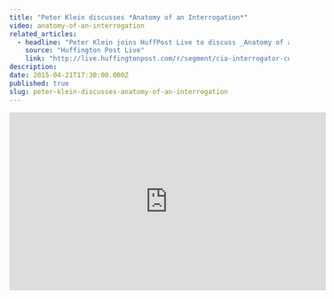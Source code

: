 ```yaml
---
title: "Peter Klein discusses *Anatomy of an Interrogation*"
video: anatomy-of-an-interrogation
related_articles:
  - headline: "Peter Klein joins HuffPost Live to discuss _Anatomy of an Interrogation_"
    source: "Huffington Post Live"
    link: "http://live.huffingtonpost.com/r/segment/cia-interrogator-convicted-for-torture-speaks-out/5531630178c90a0384000574"
description:
date: 2015-04-21T17:30:00.000Z
published: true
slug: peter-klein-discusses-anatomy-of-an-interrogation
---
```


<iframe src="http://embed.live.huffingtonpost.com/HPLEmbedPlayer/?segmentId=5531630178c90a0384000574&amp;autoPlay=false" width="570" height="321" frameborder="0" scrollable="no"></iframe>

